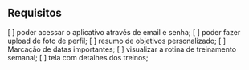 ## Requisitos

[ ] poder acessar o aplicativo através de email e senha;
[ ] poder fazer upload de foto de perfil;
[ ] resumo de objetivos personalizado;
[ ] Marcação de datas importantes;
[ ] visualizar a rotina de treinamento semanal;
[ ] tela com detalhes dos treinos;
